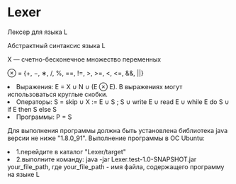 # Lexer
Лексер для языка L

Абстрактный синтаксис языка L

X — счетно-бесконечное множество переменных

⊗ = {+, −, ∗, /, %, ==, !=, >, >=, <, <=, &&, ||}
<li>Выражения: E = X ∪ N ∪ (E ⊗ E). В выражениях могут использоваться круглые скобки.</li>
<li>Операторы:
    S = skip ∪
    X := E ∪
    S ; S ∪
    write E ∪
    read E ∪
    while E do S ∪
    if E then S else S </li>
<li>Программы: P = S</li>

Для выполнения программы должна быть установлена библиотека java версии не ниже "1.8.0_91". 
Выполнение программы в ОС Ubuntu:
<li>1.перейдите в каталог "Lexer/target"</li>
<li>2.выполните команду: java -jar Lexer.test-1.0-SNAPSHOT.jar your_file_path, где your_file_path - имя файла, содержащего программу на языке L</li>
